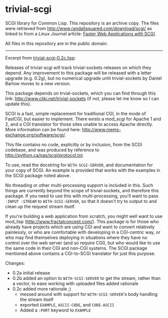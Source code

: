 # trivial-scgi
SCGI library for Common Lisp. This repository is an archive copy.
The files were retrieved from http://www.randallsquared.com/download/scgi/ as
linked to from a *Linux Journal* article:
[Faster Web Applications with SCGI](https://www.linuxjournal.com/article/9310).

All files in this repository are in the public domain.

---

Excerpt from [trivial-scgi-0.2c.lisp](./trivial-scgi-0.2c.lisp):

Releases of trivial-scgi will track trivial-sockets releases on which they
depend. Any improvement to this package will be released with a letter upgrade
(e.g. 0.2g), but no numerical upgrade until trivial-sockets by Daniel Barlow
moves to a new version.

This package depends on trvial-sockets, which you can find through this link:
http://www.cliki.net/trivial-sockets (if not, please let me know so I can
update this).

SCGI is a fast, simple replacement for traditional CGI, in the mode of FastCGI,
but easier to implement. There exists a mod_scgi for Apache 1 and 2, and a CGI
translator for those sites unable to access Apache directly. More information
can be found here: http://www.mems-exchange.org/software/scgi/.

This file contains no code, explicitly or by inclusion, from the SCGI codebase,
and was produced by reference to http://python.ca/nas/scgi/protocol.txt.

To use, read the docstring for `WITH-SCGI-SERVER`, and documentation for your
copy of SCGI. An example is provided that works with the examples in the SCGI
package noted above.

No threading or other multi-processing support is included in this. Such things
are currently beyond the scope of trivial-sockets, and therefore this package.
If you need to use this with multi-processing, you'll want to pass
`:INPUT :STREAM` to `WITH-SCGI-SERVER`, so that it doesn't try to output to and
clean up the request stream itself.

If you're building a web application from scratch, you might well want to use
mod_lisp (http://www.fractalconcept.com/). This package is for those who already
have projects which are using CGI and want to convert relatively painlessly, or
who are comfortable with developing in a CGI-centric way, or who may find
themselves deploying in situations where they have no control over the web
server (and so require CGI), but who would like to use the same code in their
CGI and non-CGI systems. The SCGI package mentioned above contains a CGI-to-SCGI
translator for just this purpose.

Changes:
* 0.2a initial release
* 0.2b added an option to `WITH-SCGI-SERVER` to get the stream, rather than a
  vector, to ease working with uploaded files added rationale
* 0.2c added more rationale ;)
  * messed around with support for `WITH-SCGI-SERVER`'s body handling the stream
    itself
  * exported `EXAMPLE`, `ASCII-CODE`, and `CODE-ASCII`
  * Added a `:PORT` keyword to `EXAMPLE`
